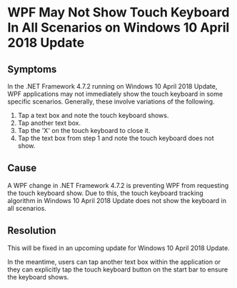 # WPF May Not Show Touch Keyboard In All Scenarios on Windows 10 April 2018 Update 

## Symptoms
In the .NET Framework 4.7.2 running on Windows 10 April 2018 Update, WPF applications may not immediately show the touch keyboard in some specific scenarios.  Generally, these involve variations of the following.

1. Tap a text box and note the touch keyboard shows.
2. Tap another text box.
3. Tap the 'X' on the touch keyboard to close it.
4. Tap the text box from step 1 and note the touch keyboard does not show.

## Cause
A WPF change in .NET Framework 4.7.2 is preventing WPF from requesting the touch keyboard show.  Due to this, the touch keyboard tracking algorithm in Windows 10 April 2018 Update does not show the
keyboard in all scenarios.

## Resolution
This will be fixed in an upcoming update for Windows 10 April 2018 Update.

In the meantime, users can tap another text box within the application or they can explicitly tap the touch keyboard button on the start bar to ensure the keyboard shows.
